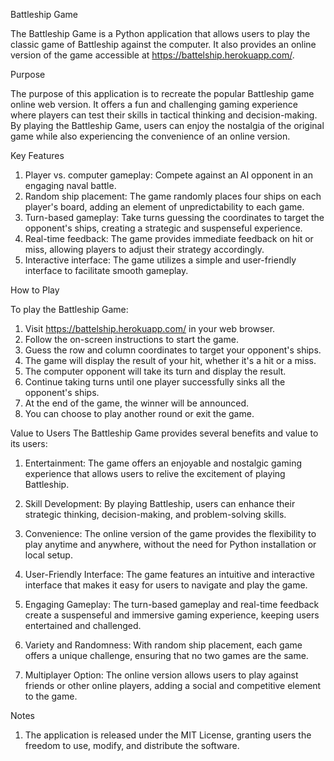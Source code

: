 Battleship Game

The Battleship Game is a Python application that allows users to play the classic
game of Battleship against the computer. It also provides an online version of the
game accessible at https://battelship.herokuapp.com/.

Purpose

The purpose of this application is to recreate the popular Battleship game online
web version. It offers a fun and challenging gaming experience where players can
test their skills in tactical thinking and decision-making. By playing the Battleship
Game, users can enjoy the nostalgia of the original game while also experiencing
the convenience of an online version.

Key Features

1. Player vs. computer gameplay: Compete against an AI opponent in an engaging 
naval battle.
2. Random ship placement: The game randomly places four ships on each player's
 board, adding an element of unpredictability to each game.
3. Turn-based gameplay: Take turns guessing the coordinates to target the opponent's 
ships, creating a strategic and suspenseful experience.
4. Real-time feedback: The game provides immediate feedback on hit or miss, 
allowing players to adjust their strategy accordingly.
5. Interactive interface: The game utilizes a simple and user-friendly 
interface to facilitate smooth gameplay.


How to Play

To play the Battleship Game:

1. Visit https://battelship.herokuapp.com/ in your web browser.
2. Follow the on-screen instructions to start the game.
3. Guess the row and column coordinates to target your opponent's ships.
4. The game will display the result of your hit, whether it's a hit or a miss.
5. The computer opponent will take its turn and display the result.
6. Continue taking turns until one player successfully sinks all the 
opponent's ships.
7. At the end of the game, the winner will be announced.
8. You can choose to play another round or exit the game.

Value to Users
The Battleship Game provides several benefits and value to its users:

1. Entertainment: The game offers an enjoyable and nostalgic gaming experience 
that allows users to relive the excitement of playing Battleship.
2. Skill Development: By playing Battleship, users can enhance their strategic 
thinking, decision-making, and problem-solving skills.
3. Convenience: The online version of the game provides the flexibility to play 
anytime and anywhere, without the need for Python installation or local setup.
4. User-Friendly Interface: The game features an intuitive and interactive interface 
that makes it easy for users to navigate and play the game.
5. Engaging Gameplay: The turn-based gameplay and real-time feedback create a 
suspenseful and immersive gaming experience, keeping users entertained and challenged.

6. Variety and Randomness: With random ship placement, each game offers a unique 
challenge, ensuring that no two games are the same.
7. Multiplayer Option: The online version allows users to play against friends 
or other online players, adding a social and competitive element to the game.

Notes

1. The application is released under the MIT License, granting users the freedom 
to use, modify, and distribute the software.

